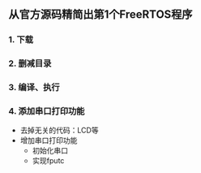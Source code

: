 ## 从官方源码精简出第1个FreeRTOS程序

### 1. 下载



### 2. 删减目录



### 3. 编译、执行



### 4. 添加串口打印功能

* 去掉无关的代码：LCD等
* 增加串口打印功能
  * 初始化串口
  * 实现fputc

